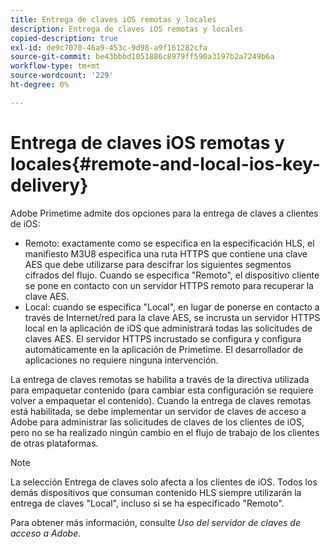 ```yaml
---
title: Entrega de claves iOS remotas y locales
description: Entrega de claves iOS remotas y locales
copied-description: true
exl-id: de9c7070-46a9-453c-9d98-a9f161282cfa
source-git-commit: be43bbbd1051886c8979ff590a3197b2a7249b6a
workflow-type: tm+mt
source-wordcount: '229'
ht-degree: 0%

---
```


# Entrega de claves iOS remotas y locales{#remote-and-local-ios-key-delivery}

Adobe Primetime admite dos opciones para la entrega de claves a clientes de iOS:

* Remoto: exactamente como se especifica en la especificación HLS, el manifiesto M3U8 especifica una ruta HTTPS que contiene una clave AES que debe utilizarse para descifrar los siguientes segmentos cifrados del flujo. Cuando se especifica &quot;Remoto&quot;, el dispositivo cliente se pone en contacto con un servidor HTTPS remoto para recuperar la clave AES.
* Local: cuando se especifica &quot;Local&quot;, en lugar de ponerse en contacto a través de Internet/red para la clave AES, se incrusta un servidor HTTPS local en la aplicación de iOS que administrará todas las solicitudes de claves AES. El servidor HTTPS incrustado se configura y configura automáticamente en la aplicación de Primetime. El desarrollador de aplicaciones no requiere ninguna intervención.

La entrega de claves remotas se habilita a través de la directiva utilizada para empaquetar contenido (para cambiar esta configuración se requiere volver a empaquetar el contenido). Cuando la entrega de claves remotas está habilitada, se debe implementar un servidor de claves de acceso a Adobe para administrar las solicitudes de claves de los clientes de iOS, pero no se ha realizado ningún cambio en el flujo de trabajo de los clientes de otras plataformas.

>[!NOTE]
>
>La selección Entrega de claves solo afecta a los clientes de iOS. Todos los demás dispositivos que consuman contenido HLS siempre utilizarán la entrega de claves &quot;Local&quot;, incluso si se ha especificado &quot;Remoto&quot;.

Para obtener más información, consulte *Uso del servidor de claves de acceso a Adobe*.
